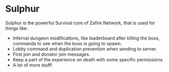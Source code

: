 # Sulphur
Sulphur is the powerful Survival core of Zafire Network, that is used for things like:
- Infernal dungeon modifications, like leaderboard after killing the boss, commands to see when the boss is going to spawn.
- Lobby command and duplication prevention when sending to server.
- First join and donator join messages.
- Keep a part of the experience on death with some specific permissions.
- A lot of more stuff!
